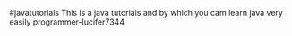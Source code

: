 #javatutorials
This is a java tutorials and by which you cam learn java very easily
programmer-lucifer7344
